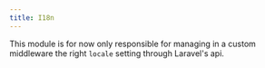 ```yaml
---
title: I18n
---
```


This module is for now only responsible for managing in a custom middleware the right `locale` setting through Laravel's api.
